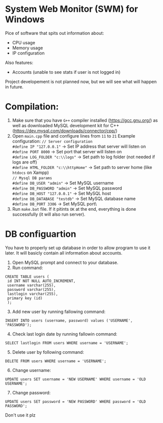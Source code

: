 # System Web Monitor (SWM) for Windows
Pice of software that spits out information about:
- CPU usage
- Memory usage
- IP configuration

Also features:
- Accounts (unable to see stats if user is not logged in)

Project developement is not planned now, but we will see what will happen in future.

# Compilation:
1. Make sure that you have ``G++`` compiler installed (https://gcc.gnu.org/) as well as downloaded MySQL development kit for C++ (https://dev.mysql.com/downloads/connector/cpp/)
2. Open ``main.cpp`` file and configure lines from ``11`` to ``21``
Example configuration:
``// Server configuration``\
``#define IP "127.0.0.1"`` -> Set IP address that server will listen on\
``#define PORT 8000`` -> Set port that server will listen on\
``#define LOG_FOLDER "c:\\logs"`` -> Set path to log folder (not needed if logs are off)\
``#define HTML_FOLDER "c:\\httpHome"`` -> Set path to server home (like ``htdocs`` on Xampp)\
``// Mysql DB params``\
``#define DB_USER "admin"`` -> Set MySQL username\
``#define DB_PASSWORD "admin"`` -> Set MySQL password\
``#define DB_HOST "127.0.0.1"`` -> Set MySQL host\
``#define DB_DATABASE "testdb"`` -> Set MySQL database name\
``#define DB_PORT 3306`` -> Set MySQL port\
3. Run ``make.bat`` file. If it pitints ``OK`` at the end, everything is done successfully (it will also run server).

# DB configuartion
You have to properly set up database in order to allow program to use it later. It will basicly contain all information about accounts.
1. Open MySQL prompt and connect to your database.
2. Run command: 
```
CREATE TABLE users (
 id INT NOT NULL AUTO_INCREMENT,
 username varchar(255),
 password varchar(255),
 lastlogin varchar(255),
 primary key (id)
 );
 ```
3. Add new user by running fallowing command:
 ```
 INSERT INTO users (username, password) values ('USERNAME', 'PASSWORD');
```
4. Check last login date by running fallowin command:
```
SELECT lastlogin FROM users WHERE username = 'USERNAME';
```
5. Delete user by following command:
 ```
 DELETE FROM users WHERE username = 'USERNAME';
 ```
 6. Change username:
 ```
 UPDATE users SET username = 'NEW USERNAME' WHERE username = 'OLD USERNAME';
 ```
 
 7. Change password:
 ```
 UPDATE users SET password = 'NEW PASSWORD' WHERE password = 'OLD PASSWORD';
 ```
 
Don't use it plz
